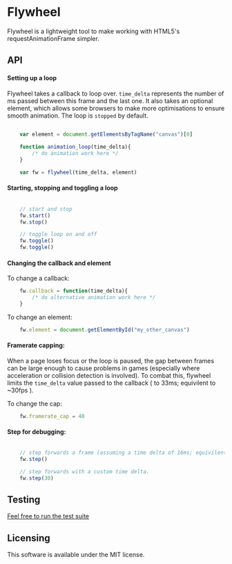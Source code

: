 # Flywheel

Flywheel is a lightweight tool to make working with HTML5's requestAnimationFrame simpler.

## API

#### Setting up a loop

Flywheel takes a callback to loop over.  `time_delta` represents the number of ms passed between this frame and the last one.  It also takes an optional element, which allows some browsers to make more optimisations to ensure smooth animation.  The loop is `stopped` by default.

```javascript
    
    var element = document.getElementsByTagName("canvas")[0]

    function animation_loop(time_delta){
        /* do animation work here */
    }

    var fw = flywheel(time_delta, element)
```


#### Starting, stopping and toggling a loop

```javascript
    
    // start and stop 
    fw.start()
    fw.stop()

    // toggle loop on and off
    fw.toggle()
    fw.toggle()
```


#### Changing the callback and element

To change a callback:

```javascript
    fw.callback = function(time_delta){
        /* do alternative animation work here */
    }
```

To change an element:

```javascript
    fw.element = document.getElementById("my_other_canvas")
```


#### Framerate capping:

When a page loses focus or the loop is paused, the gap between frames can be large enough to cause problems in games (especially where acceleration or collision detection is involved).  To combat this, flywheel limits the `time_delta` value passed to the callback ( to 33ms; equivilent to ~30fps ).

To change the cap:

```javascript
    fw.framerate_cap = 40
```


#### Step for debugging:

```javascript

    // step forwards a frame (assuming a time delta of 16ms; equivilent to ~60fps)
    fw.step()

    // step forwards with a custom time delta.
    fw.step(30)
```


## Testing

[Feel free to run the test suite](http://hughfdjackson.github.com/flywheel/src-test/SpecRunner.html)

## Licensing

This software is available under the MIT license.
